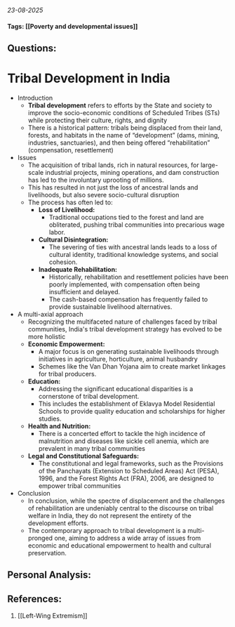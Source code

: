 *23-08-2025*
#### Tags: [[Poverty and developmental issues]]


## Questions:



# Tribal Development in India

- Introduction
	- **Tribal development** refers to efforts by the State and society to improve the socio-economic conditions of Scheduled Tribes (STs) while protecting their culture, rights, and dignity
	- There is a historical pattern: tribals being displaced from their land, forests, and habitats in the name of “development” (dams, mining, industries, sanctuaries), and then being offered “rehabilitation” (compensation, resettlement)
- Issues
	- The acquisition of tribal lands, rich in natural resources, for large-scale industrial projects, mining operations, and dam construction has led to the involuntary uprooting of millions. 
	- This has resulted in not just the loss of ancestral lands and livelihoods, but also severe socio-cultural disruption
	- The process has often led to:
		- **Loss of Livelihood:** 
			- Traditional occupations tied to the forest and land are obliterated, pushing tribal communities into precarious wage labor.
		- **Cultural Disintegration:** 
			- The severing of ties with ancestral lands leads to a loss of cultural identity, traditional knowledge systems, and social cohesion.
		- **Inadequate Rehabilitation:** 
			- Historically, rehabilitation and resettlement policies have been poorly implemented, with compensation often being insufficient and delayed. 
			- The cash-based compensation has frequently failed to provide sustainable livelihood alternatives.
- A multi-axial approach
	- Recognizing the multifaceted nature of challenges faced by tribal communities, India's tribal development strategy has evolved to be more holistic
	- **Economic Empowerment:** 
		- A major focus is on generating sustainable livelihoods through initiatives in agriculture, horticulture, animal husbandry
		- Schemes like the Van Dhan Yojana aim to create market linkages for tribal producers.
	- **Education:** 
		- Addressing the significant educational disparities is a cornerstone of tribal development. 
		- This includes the establishment of Eklavya Model Residential Schools to provide quality education and scholarships for higher studies.
	- **Health and Nutrition:** 
		- There is a concerted effort to tackle the high incidence of malnutrition and diseases like sickle cell anemia, which are prevalent in many tribal communities
	- **Legal and Constitutional Safeguards:** 
		- The constitutional and legal frameworks, such as the Provisions of the Panchayats (Extension to Scheduled Areas) Act (PESA), 1996, and the Forest Rights Act (FRA), 2006, are designed to empower tribal communities
- Conclusion
	- In conclusion, while the spectre of displacement and the challenges of rehabilitation are undeniably central to the discourse on tribal welfare in India, they do not represent the entirety of the development efforts. 
	- The contemporary approach to tribal development is a multi-pronged one, aiming to address a wide array of issues from economic and educational empowerment to health and cultural preservation.




## Personal Analysis:


## References:

1. [[Left-Wing Extremism]]